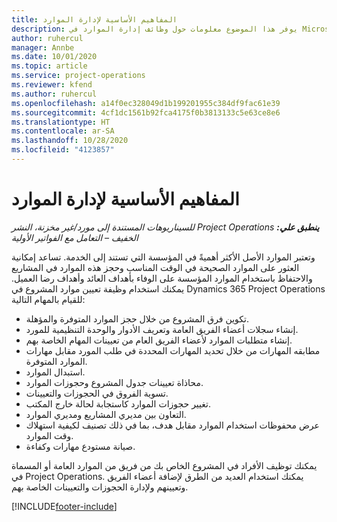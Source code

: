 ```yaml
---
title: المفاهيم الأساسية لإدارة الموارد
description: يوفر هذا الموضوع معلومات حول وظائف إدارة الموارد في Microsoft Dynamics Project Operations.
author: ruhercul
manager: Annbe
ms.date: 10/01/2020
ms.topic: article
ms.service: project-operations
ms.reviewer: kfend
ms.author: ruhercul
ms.openlocfilehash: a14f0ec328049d1b199201955c384df9fac61e39
ms.sourcegitcommit: 4cf1dc1561b92fca4175f0b3813133c5e63ce8e6
ms.translationtype: HT
ms.contentlocale: ar-SA
ms.lasthandoff: 10/28/2020
ms.locfileid: "4123857"
---
```

# <a name="resource-management-key-concepts"></a>المفاهيم الأساسية لإدارة الموارد

_**ينطبق علي:** ‏‫Project Operations للسيناريوهات المستندة إلى مورد/غير مخزنة‬، ‏‫النشر الخفيف – التعامل مع الفواتير الأولية‬_

وتعتبر الموارد الأصل الأكثر أهميةً في المؤسسة التي تستند إلى الخدمة. تساعد إمكانية العثور على الموارد الصحيحة في الوقت المناسب وحجز هذه الموارد في المشاريع والاحتفاظ باستخدام الموارد المؤسسة على الوفاء بأهداف العائد وأهداف رضا العميل. يمكنك استخدام وظيفة تعيين موارد المشروع في Dynamics 365 Project Operations للقيام بالمهام التالية:

- تكوين فرق المشروع من خلال حجز الموارد المتوفرة والمؤهلة.
- إنشاء سجلات أعضاء الفريق العامة وتعريف الأدوار والوحدة التنظيمية للمورد.
- إنشاء متطلبات الموارد لأعضاء الفريق العام من تعيينات المهام الخاصة بهم.
- مطابقه المهارات من خلال تحديد المهارات المحددة في طلب المورد مقابل مهارات الموارد المتوفرة.
- استبدال الموارد.
- محاذاة تعيينات جدول المشروع وحجوزات الموارد.
- تسوية الفروق في الحجوزات والتعيينات.
- تغيير حجوزات الموارد كاستجابة لحالة خارج المكتب.
- التعاون بين مديري المشاريع ومديري الموارد.
- عرض محفوظات استخدام الموارد مقابل هدف، بما في ذلك تصنيف لكيفية استهلاك وقت الموارد.
- صيانة مستودع مهارات وكفاءة.


يمكنك توظيف الأفراد في المشروع الخاص بك من فريق من الموارد العامة أو المسماة في Project Operations. يمكنك استخدام العديد من الطرق لإضافة أعضاء الفريق وتعيينهم ولإدارة الحجوزات والتعيينات الخاصة بهم. 


[!INCLUDE[footer-include](../includes/footer-banner.md)]